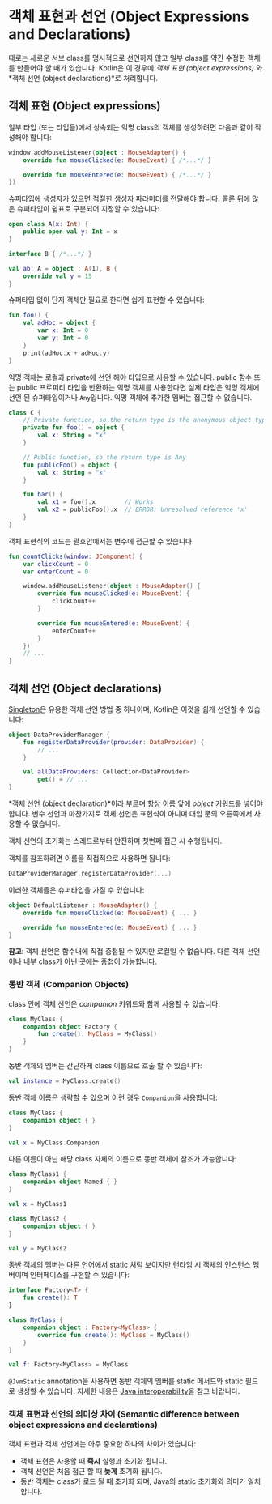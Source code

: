 # 객체 표현과 선언 (Object Expressions and Declarations)

때로는 새로운 서브 class를 명시적으로 선언하지 않고 일부 class를 약간 수정한 객체를 만들어야 할 때가 있습니다.
Kotlin은 이 경우에 *객체 표현 (object expressions)* 와 *객체 선언 (object declarations)*로 처리합니다.

## 객체 표현 (Object expressions)

일부 타입 (또는 타입들)에서 상속되는 익명 class의 객체를 생성하려면 다음과 같이 작성해야 합니다:

```kotlin
window.addMouseListener(object : MouseAdapter() {
    override fun mouseClicked(e: MouseEvent) { /*...*/ }

    override fun mouseEntered(e: MouseEvent) { /*...*/ }
})
```

슈퍼타입에 생성자가 있으면 적절한 생성자 파라미터를 전달해야 합니다.
콜론 뒤에 많은 슈퍼타입이 쉼표로 구분되어 지정할 수 있습니다:

```kotlin
open class A(x: Int) {
    public open val y: Int = x
}

interface B { /*...*/ }

val ab: A = object : A(1), B {
    override val y = 15
}
```

슈퍼타입 없이 단지 객체만 필요로 한다면 쉽게 표현할 수 있습니다:

```kotlin
fun foo() {
    val adHoc = object {
        var x: Int = 0
        var y: Int = 0
    }
    print(adHoc.x + adHoc.y)
}
```

익명 객체는 로컬과 private에 선언 해야 타입으로 사용할 수 있습니다. public 함수 또는 public 프로퍼티 타입을 반환하는 익명 객체를 사용한다면 실제 타입은 익명 객체에 선언 된 슈퍼타입이거나 `Any`입니다. 익명 객체에 추가한 멤버는 접근할 수 없습니다.

```kotlin
class C {
    // Private function, so the return type is the anonymous object type
    private fun foo() = object {
        val x: String = "x"
    }

    // Public function, so the return type is Any
    fun publicFoo() = object {
        val x: String = "x"
    }

    fun bar() {
        val x1 = foo().x        // Works
        val x2 = publicFoo().x  // ERROR: Unresolved reference 'x'
    }
}
```
객체 표현식의 코드는 괄호안에서는 변수에 접근할 수 있습니다.

```kotlin
fun countClicks(window: JComponent) {
    var clickCount = 0
    var enterCount = 0

    window.addMouseListener(object : MouseAdapter() {
        override fun mouseClicked(e: MouseEvent) {
            clickCount++
        }

        override fun mouseEntered(e: MouseEvent) {
            enterCount++
        }
    })
    // ...
}
```

## 객체 선언 (Object declarations)

[Singleton](http://en.wikipedia.org/wiki/Singleton_pattern)은 유용한 객체 선언 방법 중 하나이며, Kotlin은 이것을 쉽게 선언할 수 있습니다:

```kotlin
object DataProviderManager {
    fun registerDataProvider(provider: DataProvider) {
        // ...
    }

    val allDataProviders: Collection<DataProvider>
        get() = // ...
}
```

*객체 선언 (object declaration)*이라 부르며 항상 이름 앞에 *object* 키워드를 넣어야 합니다.
변수 선언과 마찬가지로 객체 선언은 표현식이 아니며 대입 문의 오른쪽에서 사용할 수 없습니다.

객체 선언의 초기화는 스레드로부터 안전하며 첫번째 접근 시 수행됩니다.

객체를 참조하려면 이름을 직접적으로 사용하면 됩니다:

```kotlin
DataProviderManager.registerDataProvider(...)
```

이러한 객체들은 슈퍼타입을 가질 수 있습니다:

```kotlin
object DefaultListener : MouseAdapter() {
    override fun mouseClicked(e: MouseEvent) { ... }

    override fun mouseEntered(e: MouseEvent) { ... }
}
```

**참고**: 객체 선언은 함수내에 직접 중첩될 수 있지만 로컬일 수 없습니다. 다른 객체 선언이나 내부 class가 아닌 곳에는 중첩이 가능합니다.


### 동반 객체 (Companion Objects)

class 안에 객체 선언은 *companion* 키워드와 함께 사용할 수 있습니다:

```kotlin
class MyClass {
    companion object Factory {
        fun create(): MyClass = MyClass()
    }
}
```

동반 객체의 멤버는 간단하게 class 이름으로 호출 할 수 있습니다:

```kotlin
val instance = MyClass.create()
```

동반 객체 이름은 생략할 수 있으며 이런 경우 `Companion`을 사용합니다:

```kotlin
class MyClass {
    companion object { }
}

val x = MyClass.Companion
```

다른 이름이 아닌 해당 class 자체의 이름으로 동반 객체에 참조가 가능합니다:

```kotlin
class MyClass1 {
    companion object Named { }
}

val x = MyClass1

class MyClass2 {
    companion object { }
}

val y = MyClass2
```

동반 객체의 멤버는 다른 언어에서 static 처럼 보이지만 런타임 시 객체의 인스턴스 멤버이며 인터페이스를 구현할 수 있습니다:

```kotlin
interface Factory<T> {
    fun create(): T
}

class MyClass {
    companion object : Factory<MyClass> {
        override fun create(): MyClass = MyClass()
    }
}

val f: Factory<MyClass> = MyClass
```

`@JvmStatic` annotation을 사용하면 동반 객체의 멤버를 static 메서드와 static 필드로 생성할 수 있습니다. 자세한 내용은 [Java interoperability](https://kotlinlang.org/docs/reference/java-to-kotlin-interop.html#static-fields)을 참고 바랍니다.


### 객체 표현과 선언의 의미상 차이 (Semantic difference between object expressions and declarations)

객체 표현과 객체 선언에는 아주 중요한 하나의 차이가 있습니다:

* 객체 표현은 사용할 때 **즉시** 실행과 초기화 됩니다.
* 객체 선언은 처음 접근 할 때 **늦게** 초기화 됩니다.
* 동반 객체는 class가 로드 될 때 초기화 되며, Java의 static 초기화와 의미가 일치합니다.
